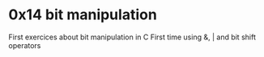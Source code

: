 # 0x14 bit manipulation
First exercices about bit manipulation in C
First time using &, | and bit shift operators

